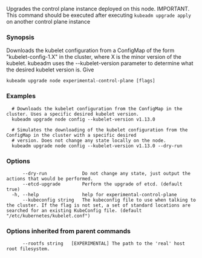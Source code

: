 
Upgrades the control plane instance deployed on this node. IMPORTANT. This command should be executed after executing `kubeadm upgrade apply` on another control plane instance

### Synopsis

Downloads the kubelet configuration from a ConfigMap of the form "kubelet-config-1.X" in the cluster, where X is the minor version of the kubelet. kubeadm uses the --kubelet-version parameter to determine what the desired kubelet version is. Give

```
kubeadm upgrade node experimental-control-plane [flags]
```

### Examples

```
  # Downloads the kubelet configuration from the ConfigMap in the cluster. Uses a specific desired kubelet version.
  kubeadm upgrade node config --kubelet-version v1.13.0
  
  # Simulates the downloading of the kubelet configuration from the ConfigMap in the cluster with a specific desired
  # version. Does not change any state locally on the node.
  kubeadm upgrade node config --kubelet-version v1.13.0 --dry-run
```

### Options

```
      --dry-run             Do not change any state, just output the actions that would be performed.
      --etcd-upgrade        Perform the upgrade of etcd. (default true)
  -h, --help                help for experimental-control-plane
      --kubeconfig string   The kubeconfig file to use when talking to the cluster. If the flag is not set, a set of standard locations are searched for an existing KubeConfig file. (default "/etc/kubernetes/kubelet.conf")
```

### Options inherited from parent commands

```
      --rootfs string   [EXPERIMENTAL] The path to the 'real' host root filesystem.
```

